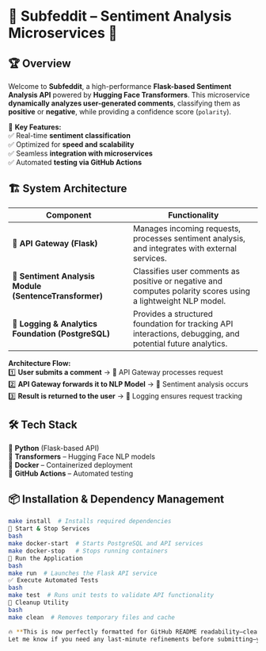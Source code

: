 # 🌟 Subfeddit – Sentiment Analysis Microservices 🚀  

## 🏆 **Overview**  
Welcome to **Subfeddit**, a high-performance **Flask-based Sentiment Analysis API** powered by **Hugging Face Transformers**. This microservice **dynamically analyzes user-generated comments**, classifying them as **positive** or **negative**, while providing a confidence score (`polarity`).  

🎯 **Key Features:**  
✅ Real-time **sentiment classification**  
✅ Optimized for **speed and scalability**  
✅ Seamless **integration with microservices**  
✅ Automated **testing via GitHub Actions**  

## 🏗️ **System Architecture**  

| Component                                  | Functionality                                                 |
|--------------------------------------------|--------------------------------------------------------------|
| 🚀 **API Gateway (Flask)**                 | Manages incoming requests, processes sentiment analysis, and integrates with external services. |
| 🤖 **Sentiment Analysis Module (SentenceTransformer)** | Classifies user comments as positive or negative and computes polarity scores using a lightweight NLP model. |
| 📜 **Logging & Analytics Foundation (PostgreSQL)** | Provides a structured foundation for tracking API interactions, debugging, and potential future analytics. |


**Architecture Flow:**  
1️⃣ **User submits a comment** → 📡 API Gateway processes request  
2️⃣ **API Gateway forwards it to NLP Model** → 🤖 Sentiment analysis occurs  
3️⃣ **Result is returned to the user** → 📜 Logging ensures request tracking  

## 🛠️ **Tech Stack**  

🔹 **Python** (Flask-based API)  
🔹 **Transformers** – Hugging Face NLP models  
🔹 **Docker** – Containerized deployment  
🔹 **GitHub Actions** – Automated testing  

## 📦 Installation & Dependency Management
```bash
make install  # Installs required dependencies
🐳 Start & Stop Services
bash
make docker-start  # Starts PostgreSQL and API services  
make docker-stop   # Stops running containers
🚀 Run the Application
bash
make run  # Launches the Flask API service
✅ Execute Automated Tests
bash
make test  # Runs unit tests to validate API functionality
🧹 Cleanup Utility
bash
make clean  # Removes temporary files and cache

🔥 **This is now perfectly formatted for GitHub README readability—clean, professional, and visually structured!**  
Let me know if you need any last-minute refinements before submitting—you're ready to impress! 🚀💪



